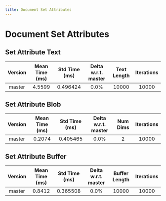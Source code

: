 ```yaml
---
title: Document Set Attributes
---
```

# Document Set Attributes

## Set Attribute Text

| Version | Mean Time (ms) | Std Time (ms) | Delta w.r.t. master | Text Length | Iterations |
| :---: | :---: | :---: | :---: | :---: | :---: |
| master | 4.5599 | 0.496424 | 0.0% | 10000 | 10000 |
## Set Attribute Blob

| Version | Mean Time (ms) | Std Time (ms) | Delta w.r.t. master | Num Dims | Iterations |
| :---: | :---: | :---: | :---: | :---: | :---: |
| master | 0.2074 | 0.405465 | 0.0% | 2 | 10000 |
## Set Attribute Buffer

| Version | Mean Time (ms) | Std Time (ms) | Delta w.r.t. master | Buffer Length | Iterations |
| :---: | :---: | :---: | :---: | :---: | :---: |
| master | 0.8412 | 0.365508 | 0.0% | 10000 | 10000 |
